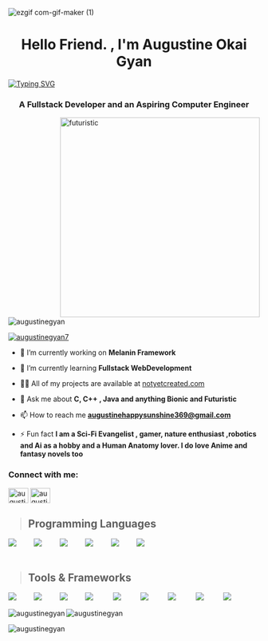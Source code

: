 ![ezgif com-gif-maker (1)](https://user-images.githubusercontent.com/43218009/174121071-6b1d8a8e-8348-4f18-84dc-25c8d5e2061b.gif)
<h1 align="center">Hello Friend. , I'm Augustine Okai Gyan</h1>


<a href="https://git.io/typing-svg"><img src="https://readme-typing-svg.demolab.com?font=Courier&pause=1000&color=17A71B&width=435&lines=Programming+is+a+way+of+life;I+Love+Progress" alt="Typing SVG" /></a>
<h3 align="center">A Fullstack Developer and an Aspiring Computer Engineer</h3>

<img align="right" alt="futuristic" width="400"  src="https://64.media.tumblr.com/2d0af9c90d1b1107313cc20bda01548a/tumblr_outwxnanpp1u79o2lo1_1280.gifv">

<p align="left"> <img src="https://komarev.com/ghpvc/?username=augustinegyan&label=Profile%20views&color=0e75b6&style=flat" alt="augustinegyan" /> </p>

<p align="left"> <a href="https://twitter.com/augustinegyan7" target="blank"><img src="https://img.shields.io/twitter/follow/augustinegyan7?logo=twitter&style=for-the-badge" alt="augustinegyan7" /></a> </p>

- 🔭 I’m currently working on **Melanin Framework**

- 🌱 I’m currently learning **Fullstack WebDevelopment**

- 👨‍💻 All of my projects are available at [notyetcreated.com](notyetcreated.com)

- 💬 Ask me about **C, C++ , Java and anything Bionic and Futuristic**

- 📫 How to reach me **augustinehappysunshine369@gmail.com**

- ⚡ Fun fact **I am a Sci-Fi Evangelist , gamer, nature enthusiast ,robotics and Ai as a hobby and a Human Anatomy lover. I do love Anime and fantasy novels too**

<h3 align="left">Connect with me:</h3>
<p align="left">
<a href="https://twitter.com/augustinegyan7" target="blank"><img align="center" src="https://raw.githubusercontent.com/rahuldkjain/github-profile-readme-generator/master/src/images/icons/Social/twitter.svg" alt="augustinegyan7" height="30" width="40" /></a>
<a href="https://linkedin.com/in/augustinegyan" target="blank"><img align="center" src="https://raw.githubusercontent.com/rahuldkjain/github-profile-readme-generator/master/src/images/icons/Social/linked-in-alt.svg" alt="augustine-gyan" height="30" width="40" /></a>
</p>

 > ## Programming Languages

<img src="https://skillicons.dev/icons?i=c"/>&nbsp;&nbsp;&nbsp;&nbsp;&nbsp;&nbsp;&nbsp;&nbsp;
<img src="https://skillicons.dev/icons?i=java"/>&nbsp;&nbsp;&nbsp;&nbsp;&nbsp;&nbsp;&nbsp;&nbsp;
<img src="https://skillicons.dev/icons?i=cpp"/>&nbsp;&nbsp;&nbsp;&nbsp;&nbsp;&nbsp;&nbsp;&nbsp;
<img src="https://skillicons.dev/icons?i=js"/>&nbsp;&nbsp;&nbsp;&nbsp;&nbsp;&nbsp;&nbsp;&nbsp;
<img src="https://skillicons.dev/icons?i=python"/>&nbsp;&nbsp;&nbsp;&nbsp;&nbsp;&nbsp;&nbsp;&nbsp;
<img src="https://skillicons.dev/icons?i=bash"/>&nbsp;&nbsp;&nbsp;&nbsp;&nbsp;&nbsp;&nbsp;&nbsp;
<br/>
<br/>

> ## Tools & Frameworks

<img src="https://skillicons.dev/icons?i=spring"/>&nbsp;&nbsp;&nbsp;&nbsp;&nbsp;&nbsp;&nbsp;&nbsp;
<img src="https://skillicons.dev/icons?i=nodejs"/>&nbsp;&nbsp;&nbsp;&nbsp;&nbsp;&nbsp;&nbsp;&nbsp;
<img src="https://skillicons.dev/icons?i=bootstrap"/>&nbsp;&nbsp;&nbsp;&nbsp;&nbsp;&nbsp;&nbsp;&nbsp;
<img src="https://skillicons.dev/icons?i=git"/>&nbsp;&nbsp;&nbsp;&nbsp;&nbsp;&nbsp;&nbsp;&nbsp;&nbsp;
<img src="https://skillicons.dev/icons?i=emacs"/>&nbsp;&nbsp;&nbsp;&nbsp;&nbsp;&nbsp;&nbsp;&nbsp;&nbsp;
<img src="https://skillicons.dev/icons?i=angular"/>&nbsp;&nbsp;&nbsp;&nbsp;&nbsp;&nbsp;&nbsp;&nbsp;&nbsp;
<img src="https://skillicons.dev/icons?i=docker"/>&nbsp;&nbsp;&nbsp;&nbsp;&nbsp;&nbsp;&nbsp;&nbsp;&nbsp;
<img src="https://skillicons.dev/icons?i=mysql"/>&nbsp;&nbsp;&nbsp;&nbsp;&nbsp;&nbsp;&nbsp;&nbsp;&nbsp;
<img src="https://skillicons.dev/icons?i=vim"/>&nbsp;&nbsp;&nbsp;&nbsp;&nbsp;&nbsp;&nbsp;&nbsp;&nbsp;


<p><img align="left" src="https://github-readme-stats.vercel.app/api/top-langs?username=augustinegyan&show_icons=true&locale=en&layout=compact" alt="augustinegyan" /></p>

<p><img align="center" src="https://github-readme-stats.vercel.app/api?username=augustinegyan&show_icons=true&locale=en" alt="augustinegyan" /></p>

<p><img align="center" src="https://github-readme-streak-stats.herokuapp.com/?user=augustinegyan&" alt="augustinegyan" /></p>





